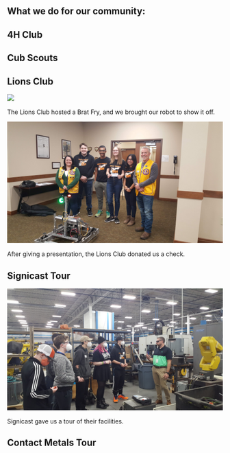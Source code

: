 ## What we do for our community:

## 4H Club

## Cub Scouts

## Lions Club
<div class="container-fluid px-0">
    <div class="row">
        <div class="col-12">
            <img src="/images/BratFry.jpg" class="img-fluid  w-100" />
        </div>
    </div>
</div>
<p>The Lions Club hosted a Brat Fry, and we brought our robot to show it off.

<div class="container-fluid px-0">
    <div class="row">
        <div class="col-12">
            <img src="/images/LionClubs.jpg" class="img-fluid  w-100" />
        </div>
    </div>
</div>
<p>After giving a presentation, the Lions Club donated us a check.</p>

## Signicast Tour
<div class="container-fluid px-0">
    <div class="row">
        <div class="col-12">
            <img src="/images/SignicastTour.jpg" class="img-fluid  w-100" />
        </div>
    </div>
</div>
<p> Signicast gave us a tour of their facilities.</p>

## Contact Metals Tour
